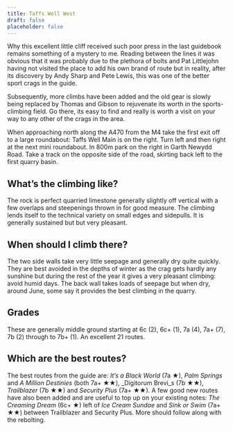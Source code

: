 ```yaml
---
title: Taffs Well West
draft: false
placeholder: false
---
```


Why this excellent little cliff received such poor press in the last guidebook remains something of a mystery to me. Reading between the lines it was obvious that it was probably due to the plethora of bolts and Pat Littlejohn having not visited the place to add his own brand of route but in reality, after its discovery by Andy Sharp and Pete Lewis, this was one of the better sport crags in the guide.

Subsequently, more climbs have been added and the old gear is slowly being replaced by Thomas and Gibson to rejuvenate its worth in the sports-climbing field. Go there, its easy to find and really is worth a visit on your way to any other of the crags in the area.

When approaching north along the A470 from the M4 take the first exit off to a large roundabout: Taffs Well Main is on the right. Turn left and then right at the next mini roundabout. In 800m park on the right in Garth Newydd Road. Take a track on the opposite side of the road, skirting back left to the first quarry basin.

## What’s the climbing like?

The rock is perfect quarried limestone generally slightly off vertical with a few overlaps and steepenings thrown in for good measure. The climbing lends itself to the technical variety on small edges and sidepulls. It is generally sustained but but very pleasant.

## When should I climb there?

The two side walls take very little seepage and generally dry quite quickly. They are best avoided in the depths of winter as the crag gets hardly any sunshine but during the rest of the year it gives a very pleasant climbing: avoid humid days. The back wall takes loads of seepage but when dry, around June, some say it provides the best climbing in the quarry.

## Grades

These are generally middle ground starting at 6c (2), 6c+ (1), 7a (4), 7a+ (7), 7b (2) through to 7b+ (1). An excellent 21 routes.

## Which are the best routes?

The best routes from the guide are: _It’s a Black World_ (7a ★), _Palm Springs_ and _A Million Destinies_ (both 7a+ ★★), _Digitorum Brevi_s (7b ★★), _Trailblazer_ (7b ★★) and _Security Plus_ (7a+ ★★). A few good new routes have also been added and are useful to top up on your existing notes: _The Creaming Dream_ (6c+ ★) left of _Ice Cream Sundae_ and _Sink or Swim_ (7a+ ★★) between Trailblazer and Security Plus. More should follow along with the rebolting.
